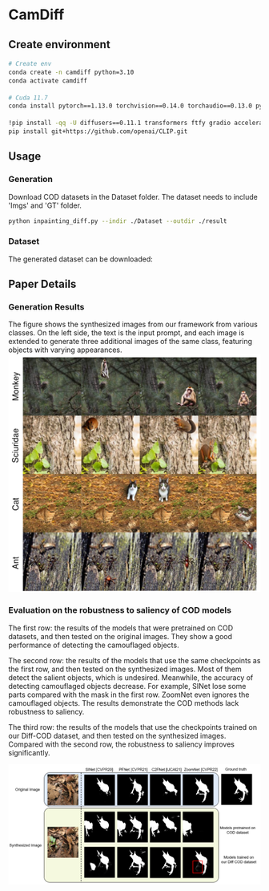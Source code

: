 # CamDiff

## Create environment
```` bash
# Create env
conda create -n camdiff python=3.10
conda activate camdiff

# Cuda 11.7
conda install pytorch==1.13.0 torchvision==0.14.0 torchaudio==0.13.0 pytorch-cuda=11.7 -c pytorch -c nvidia

!pip install -qq -U diffusers==0.11.1 transformers ftfy gradio accelerate
pip install git+https://github.com/openai/CLIP.git
````

## Usage
### Generation
Download COD datasets in the Dataset folder. The dataset needs to include 'Imgs' and 'GT' folder.
```` bash
python inpainting_diff.py --indir ./Dataset --outdir ./result
```` 
### Dataset
The generated dataset can be downloaded: 

## Paper Details
### Generation Results 
The figure shows the synthesized images from our framework from various classes. On the left side, the text is the input prompt, and each image is extended to generate three additional images of the same class, featuring objects with varying appearances. 
![Figure 1 - gneration](Imgs/multi.png)

### Evaluation on the robustness to saliency of COD models
The first row: the results of the models that were pretrained on COD datasets, and then tested on the original images. They show a good performance of detecting the camouflaged objects.

The second row: the results of the models that use the same checkpoints as the first row, and then tested on the synthesized images. Most of them detect the salient objects, which is undesired. Meanwhile, the accuracy of detecting camouflaged objects decrease. For example, SINet lose some parts compared with the mask in the first row. ZoomNet even ignores the camouflaged objects. The results demonstrate the COD methods lack robustness to saliency.

The third row: the results of the models that use the checkpoints trained on our Diff-COD dataset, and then tested on the synthesized images. Compared with the second row, the robustness to saliency improves significantly.

![Figure 2 - gneration](Imgs/eval.png)

